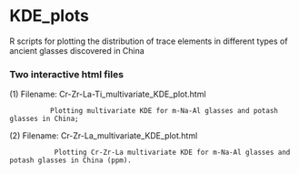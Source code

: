 # KDE_plots
 R scripts for plotting the distribution of trace elements in different types of ancient glasses discovered in China

### Two interactive html files
(1) Filename: Cr-Zr-La-Ti_multivariate_KDE_plot.html
              
              Plotting multivariate KDE for m-Na-Al glasses and potash glasses in China; 


(2) Filename:  Cr-Zr-La_multivariate_KDE_plot.html
               
               Plotting Cr-Zr-La multivariate KDE for m-Na-Al glasses and potash glasses in China (ppm). 
